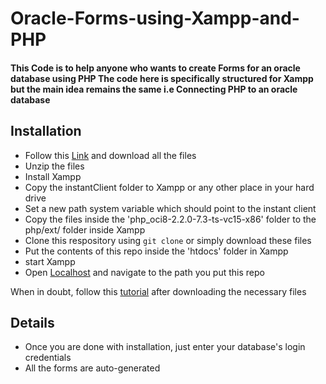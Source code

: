 # Oracle-Forms-using-Xampp-and-PHP
<h4>
  This Code is to help anyone who wants to create Forms for an oracle database using PHP
  The code here is specifically structured for Xampp but the main idea remains the same
  i.e Connecting PHP to an oracle database
</h4>

## Installation
- Follow this <a href='https://pecl.php.net/package/oci8/3.2.1/windows'>Link</a> and download all the files
- Unzip the files
- Install Xampp
- Copy the instantClient folder to Xampp or any other place in your hard drive
- Set a new path system variable which should point to the instant client
- Copy the files inside the 'php_oci8-2.2.0-7.3-ts-vc15-x86' folder to the php/ext/ folder inside Xampp
- Clone this respository using `git clone` or simply download these files
- Put the contents of this repo inside the 'htdocs' folder in Xampp
- start Xampp
- Open <a href='http://localhost/'>Localhost</a> and navigate to the path you put this repo

When in doubt, follow this <a href='https://youtu.be/tXoszm_v5NA' >tutorial</a> after downloading the necessary files

## Details
 - Once you are done with installation, just enter your database's login credentials
  - All the forms are auto-generated
